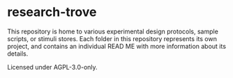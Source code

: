 # research-trove
This repository is home to various experimental design protocols, sample scripts, or stimuli stores. Each folder in this repository represents its own project, and contains an individual READ ME with more information about its details.

Licensed under AGPL-3.0-only.
